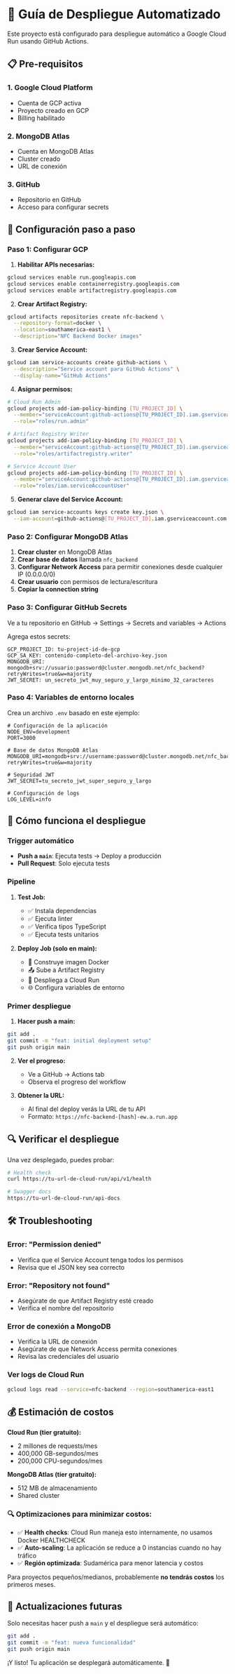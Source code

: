 # 🚀 Guía de Despliegue Automatizado

Este proyecto está configurado para despliegue automático a Google Cloud Run usando GitHub Actions.

## 📋 Pre-requisitos

### 1. Google Cloud Platform

- Cuenta de GCP activa
- Proyecto creado en GCP
- Billing habilitado

### 2. MongoDB Atlas

- Cuenta en MongoDB Atlas
- Cluster creado
- URL de conexión

### 3. GitHub

- Repositorio en GitHub
- Acceso para configurar secrets

## 🔧 Configuración paso a paso

### Paso 1: Configurar GCP

1. **Habilitar APIs necesarias:**

```bash
gcloud services enable run.googleapis.com
gcloud services enable containerregistry.googleapis.com
gcloud services enable artifactregistry.googleapis.com
```

2. **Crear Artifact Registry:**

```bash
gcloud artifacts repositories create nfc-backend \
  --repository-format=docker \
  --location=southamerica-east1 \
  --description="NFC Backend Docker images"
```

3. **Crear Service Account:**

```bash
gcloud iam service-accounts create github-actions \
  --description="Service account para GitHub Actions" \
  --display-name="GitHub Actions"
```

4. **Asignar permisos:**

```bash
# Cloud Run Admin
gcloud projects add-iam-policy-binding [TU_PROJECT_ID] \
  --member="serviceAccount:github-actions@[TU_PROJECT_ID].iam.gserviceaccount.com" \
  --role="roles/run.admin"

# Artifact Registry Writer
gcloud projects add-iam-policy-binding [TU_PROJECT_ID] \
  --member="serviceAccount:github-actions@[TU_PROJECT_ID].iam.gserviceaccount.com" \
  --role="roles/artifactregistry.writer"

# Service Account User
gcloud projects add-iam-policy-binding [TU_PROJECT_ID] \
  --member="serviceAccount:github-actions@[TU_PROJECT_ID].iam.gserviceaccount.com" \
  --role="roles/iam.serviceAccountUser"
```

5. **Generar clave del Service Account:**

```bash
gcloud iam service-accounts keys create key.json \
  --iam-account=github-actions@[TU_PROJECT_ID].iam.gserviceaccount.com
```

### Paso 2: Configurar MongoDB Atlas

1. **Crear cluster** en MongoDB Atlas
2. **Crear base de datos** llamada `nfc_backend`
3. **Configurar Network Access** para permitir conexiones desde cualquier IP (0.0.0.0/0)
4. **Crear usuario** con permisos de lectura/escritura
5. **Copiar la connection string**

### Paso 3: Configurar GitHub Secrets

Ve a tu repositorio en GitHub → Settings → Secrets and variables → Actions

Agrega estos secrets:

```
GCP_PROJECT_ID: tu-project-id-de-gcp
GCP_SA_KEY: contenido-completo-del-archivo-key.json
MONGODB_URI: mongodb+srv://usuario:password@cluster.mongodb.net/nfc_backend?retryWrites=true&w=majority
JWT_SECRET: un_secreto_jwt_muy_seguro_y_largo_minimo_32_caracteres
```

### Paso 4: Variables de entorno locales

Crea un archivo `.env` basado en este ejemplo:

```env
# Configuración de la aplicación
NODE_ENV=development
PORT=3000

# Base de datos MongoDB Atlas
MONGODB_URI=mongodb+srv://username:password@cluster.mongodb.net/nfc_backend?retryWrites=true&w=majority

# Seguridad JWT
JWT_SECRET=tu_secreto_jwt_super_seguro_y_largo

# Configuración de logs
LOG_LEVEL=info
```

## 🎯 Cómo funciona el despliegue

### Trigger automático

- **Push a `main`**: Ejecuta tests → Deploy a producción
- **Pull Request**: Solo ejecuta tests

### Pipeline

1. **Test Job:**

   - ✅ Instala dependencias
   - ✅ Ejecuta linter
   - ✅ Verifica tipos TypeScript
   - ✅ Ejecuta tests unitarios

2. **Deploy Job (solo en main):**
   - 🐳 Construye imagen Docker
   - 📤 Sube a Artifact Registry
   - 🚀 Despliega a Cloud Run
   - 🌐 Configura variables de entorno

### Primer despliegue

1. **Hacer push a main:**

```bash
git add .
git commit -m "feat: initial deployment setup"
git push origin main
```

2. **Ver el progreso:**

   - Ve a GitHub → Actions tab
   - Observa el progreso del workflow

3. **Obtener la URL:**
   - Al final del deploy verás la URL de tu API
   - Formato: `https://nfc-backend-[hash]-ew.a.run.app`

## 🔍 Verificar el despliegue

Una vez desplegado, puedes probar:

```bash
# Health check
curl https://tu-url-de-cloud-run/api/v1/health

# Swagger docs
https://tu-url-de-cloud-run/api-docs
```

## 🛠️ Troubleshooting

### Error: "Permission denied"

- Verifica que el Service Account tenga todos los permisos
- Revisa que el JSON key sea correcto

### Error: "Repository not found"

- Asegúrate de que Artifact Registry esté creado
- Verifica el nombre del repositorio

### Error de conexión a MongoDB

- Verifica la URL de conexión
- Asegúrate de que Network Access permita conexiones
- Revisa las credenciales del usuario

### Ver logs de Cloud Run

```bash
gcloud logs read --service=nfc-backend --region=southamerica-east1
```

## 💰 Estimación de costos

**Cloud Run (tier gratuito):**

- 2 millones de requests/mes
- 400,000 GB-segundos/mes
- 200,000 CPU-segundos/mes

**MongoDB Atlas (tier gratuito):**

- 512 MB de almacenamiento
- Shared cluster

### 🔍 Optimizaciones para minimizar costos:

- ✅ **Health checks**: Cloud Run maneja esto internamente, no usamos Docker HEALTHCHECK
- ✅ **Auto-scaling**: La aplicación se reduce a 0 instancias cuando no hay tráfico
- ✅ **Región optimizada**: Sudamérica para menor latencia y costos

Para proyectos pequeños/medianos, probablemente **no tendrás costos** los primeros meses.

## 🔄 Actualizaciones futuras

Solo necesitas hacer push a `main` y el despliegue será automático:

```bash
git add .
git commit -m "feat: nueva funcionalidad"
git push origin main
```

¡Y listo! Tu aplicación se desplegará automáticamente. 🎉
